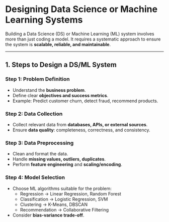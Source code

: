 # Designing Data Science or Machine Learning Systems

Building a Data Science (DS) or Machine Learning (ML) system involves more than just coding a model. It requires a systematic approach to ensure the system is **scalable, reliable, and maintainable**.

---

## 1. Steps to Design a DS/ML System

### Step 1: Problem Definition
- Understand the **business problem**.  
- Define clear **objectives and success metrics**.  
- Example: Predict customer churn, detect fraud, recommend products.

### Step 2: Data Collection
- Collect relevant data from **databases, APIs, or external sources**.  
- Ensure **data quality**: completeness, correctness, and consistency.

### Step 3: Data Preprocessing
- Clean and format the data.  
- Handle **missing values, outliers, duplicates**.  
- Perform **feature engineering** and **scaling/encoding**.  

### Step 4: Model Selection
- Choose ML algorithms suitable for the problem:  
  - Regression → Linear Regression, Random Forest  
  - Classification → Logistic Regression, SVM  
  - Clustering → K-Means, DBSCAN  
  - Recommendation → Collaborative Filtering  
- Consider **bias-variance trade-off**.
